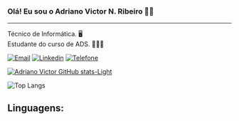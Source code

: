 ### Olá! Eu sou o Adriano Victor N. Ribeiro 👋🏽

-----------
Técnico de Informática. 🖥️ <br>
Estudante do curso de ADS. 🧑🏽‍🎓



[![Email](https://img.shields.io/badge/Gmail-D14836?style=for-the-badge&logo=gmail&logoColor=white)](https://mailto:adrianovictorads@gmail.com)
[![Linkedin](https://img.shields.io/badge/LinkedIn-0077B5?style=for-the-badge&logo=linkedin&logoColor=white)](https://www.linkedin.com/in/adriano-victor-nascimento-ribeiro)
[![Telefone](https://img.shields.io/badge/WhatsApp-25D366?style=for-the-badge&logo=whatsapp&logoColor=white)](https://wa.link/vdg6zf)


[![Adriano Victor GitHub stats-Light](https://github-readme-stats.vercel.app/api?username=adrianovictornribeir&show_icons=true&theme=default#gh-light-mode-only)](https://github.com/anuraghazra/github-readme-stats#gh-light-mode-only)

![Top Langs](https://github-readme-stats.vercel.app/api/top-langs/?username=adrianovictornribeir&layout=compact)

## Linguagens:

<div>
    <img align = "center" alt "C++" src= " 	https://img.shields.io/badge/C%2B%2B-00599C?style=for-the-badge&logo=c%2B%2B&logoColor=whit">
     <img align = "center" alt "JAVA" src= "https://img.shields.io/badge/Java-ED8B00?style=for-the-badge&logo=openjdk&logoColor=white">
     <img align = "center" alt "HTML 5" src= "https://img.shields.io/badge/HTML-239120?style=for-the-badge&logo=html5&logoColor=white">
      <img align = "center" alt "CSS 3" src= "https://img.shields.io/badge/CSS-239120?&style=for-the-badge&logo=css3&logoColor=white">


</div>

